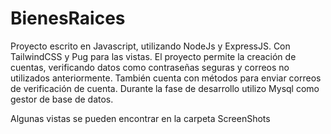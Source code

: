 # BienesRaices

Proyecto escrito en Javascript, utilizando NodeJs y ExpressJS. Con TailwindCSS y Pug para las vistas.
El proyecto permite la creación de cuentas, verificando datos como contraseñas seguras y correos no utilizados anteriormente.
También cuenta con métodos para enviar correos de verificación de cuenta. Durante la fase de desarrollo utilizo Mysql como gestor de base de datos.

Algunas vistas se pueden encontrar en la carpeta ScreenShots
